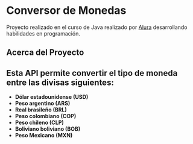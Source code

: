 # Conversor de Monedas  

Proyecto realizado en el curso de Java realizado por [Alura](https://www.aluracursos.com/) desarrollando habilidades en programación.   


## Acerca del Proyecto 


Esta API permite convertir el tipo de moneda entre las divisas siguientes:
- 
- **Dólar estadounidense (USD)**
- **Peso argentino (ARS)**  
- **Real brasileño (BRL)**
- **Peso colombiano (COP)**
- **Peso chileno (CLP)**
- **Boliviano boliviano (BOB)**  
- **Peso Mexicano (MXN)** 




 

